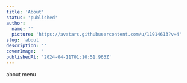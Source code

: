 ```yaml
---
title: 'About'
status: 'published'
author:
  name: ''
  picture: 'https://avatars.githubusercontent.com/u/11914613?v=4'
slug: 'about'
description: ''
coverImage: ''
publishedAt: '2024-04-11T01:10:51.963Z'
---
```


about menu